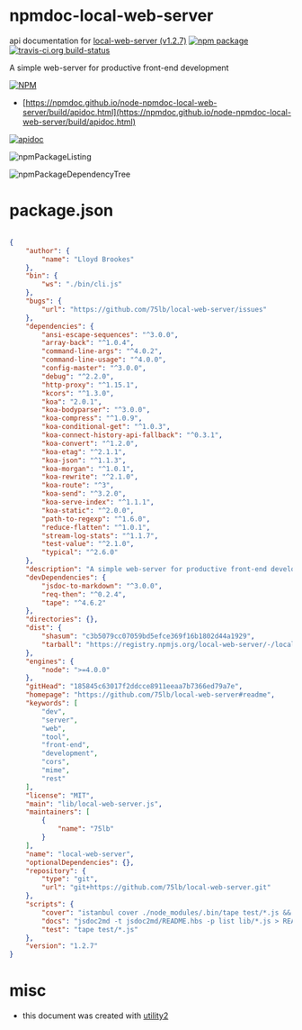 # npmdoc-local-web-server

api documentation for  [local-web-server (v1.2.7)](https://github.com/75lb/local-web-server#readme)  [![npm package](https://img.shields.io/npm/v/npmdoc-local-web-server.svg?style=flat-square)](https://www.npmjs.org/package/npmdoc-local-web-server) [![travis-ci.org build-status](https://api.travis-ci.org/npmdoc/node-npmdoc-local-web-server.svg)](https://travis-ci.org/npmdoc/node-npmdoc-local-web-server)

A simple web-server for productive front-end development

[![NPM](https://nodei.co/npm/local-web-server.png?downloads=true&downloadRank=true&stars=true)](https://www.npmjs.com/package/local-web-server)

- [https://npmdoc.github.io/node-npmdoc-local-web-server/build/apidoc.html](https://npmdoc.github.io/node-npmdoc-local-web-server/build/apidoc.html)

[![apidoc](https://npmdoc.github.io/node-npmdoc-local-web-server/build/screenCapture.buildCi.browser.%252Ftmp%252Fbuild%252Fapidoc.html.png)](https://npmdoc.github.io/node-npmdoc-local-web-server/build/apidoc.html)

![npmPackageListing](https://npmdoc.github.io/node-npmdoc-local-web-server/build/screenCapture.npmPackageListing.svg)

![npmPackageDependencyTree](https://npmdoc.github.io/node-npmdoc-local-web-server/build/screenCapture.npmPackageDependencyTree.svg)



# package.json

```json

{
    "author": {
        "name": "Lloyd Brookes"
    },
    "bin": {
        "ws": "./bin/cli.js"
    },
    "bugs": {
        "url": "https://github.com/75lb/local-web-server/issues"
    },
    "dependencies": {
        "ansi-escape-sequences": "^3.0.0",
        "array-back": "^1.0.4",
        "command-line-args": "^4.0.2",
        "command-line-usage": "^4.0.0",
        "config-master": "^3.0.0",
        "debug": "^2.2.0",
        "http-proxy": "^1.15.1",
        "kcors": "^1.3.0",
        "koa": "2.0.1",
        "koa-bodyparser": "^3.0.0",
        "koa-compress": "^1.0.9",
        "koa-conditional-get": "^1.0.3",
        "koa-connect-history-api-fallback": "^0.3.1",
        "koa-convert": "^1.2.0",
        "koa-etag": "^2.1.1",
        "koa-json": "^1.1.3",
        "koa-morgan": "^1.0.1",
        "koa-rewrite": "^2.1.0",
        "koa-route": "^3",
        "koa-send": "^3.2.0",
        "koa-serve-index": "^1.1.1",
        "koa-static": "^2.0.0",
        "path-to-regexp": "^1.6.0",
        "reduce-flatten": "^1.0.1",
        "stream-log-stats": "^1.1.7",
        "test-value": "^2.1.0",
        "typical": "^2.6.0"
    },
    "description": "A simple web-server for productive front-end development",
    "devDependencies": {
        "jsdoc-to-markdown": "^3.0.0",
        "req-then": "^0.2.4",
        "tape": "^4.6.2"
    },
    "directories": {},
    "dist": {
        "shasum": "c3b5079cc07059bd5efce369f16b1802d44a1929",
        "tarball": "https://registry.npmjs.org/local-web-server/-/local-web-server-1.2.7.tgz"
    },
    "engines": {
        "node": ">=4.0.0"
    },
    "gitHead": "185845c63017f2ddcce8911eeaa7b7366ed79a7e",
    "homepage": "https://github.com/75lb/local-web-server#readme",
    "keywords": [
        "dev",
        "server",
        "web",
        "tool",
        "front-end",
        "development",
        "cors",
        "mime",
        "rest"
    ],
    "license": "MIT",
    "main": "lib/local-web-server.js",
    "maintainers": [
        {
            "name": "75lb"
        }
    ],
    "name": "local-web-server",
    "optionalDependencies": {},
    "repository": {
        "type": "git",
        "url": "git+https://github.com/75lb/local-web-server.git"
    },
    "scripts": {
        "cover": "istanbul cover ./node_modules/.bin/tape test/*.js && cat coverage/lcov.info | coveralls && rm -rf coverage; echo",
        "docs": "jsdoc2md -t jsdoc2md/README.hbs -p list lib/*.js > README.md; echo",
        "test": "tape test/*.js"
    },
    "version": "1.2.7"
}
```



# misc
- this document was created with [utility2](https://github.com/kaizhu256/node-utility2)
